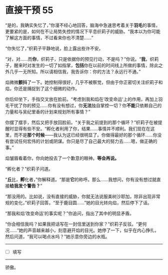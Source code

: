 # 直接干预 55

“是的，我确实失忆了，”你漫不经心地回答，脑海中急速思考着关于**羽毛**的事情，更要紧的是，如何在不让局势失控的情况下平息织莉子的威胁。“我本以为你可能了解这方面的事情，不过看来你也不清楚……”

“你失忆了，”织莉子平静地说，脸上露出些许不安。

“对，对……而**你**，织莉子，只是依据你的预见行动，不是吗？”你说。“**我**，织莉子，醒来时对发生的一切了如指掌，**包括**你在以前的时间线上所做的事情，除此之外几乎一无所知。所以请相信我，我告诉你：你的方法？永远行不通。”

焰微微**颤抖**了一下。她控制得很好，几乎不被察觉，但由于你正密切关注织莉子和焰，你还是捕捉到了这个细微的动作。

你后仰坐下，手指交叉放在脸前。“考虑到我和焰在‘改变命运’上的作用，再加上羽毛干扰了你的预见……你有没有想过，你**无法**独自掌控一切？你**不能**只依赖自己的力量和与吴纪里香的计划来规划所有事情？”

你摆了摆手，然后又把手放回脸前。“关于我之前提到的那个循环？”织莉子在被提醒时显得有些不安。“孵化者利用了你，结果……事情并不顺利。我们现在在这里，而不是**那个时候**——我认为这已经很明显了。你做得最好的那个循环……你没有尝试任何宏伟的计划或阴谋。你只是尽了自己最大的努力去……嗯，做正确的事。”

焰皱眉看着你，你向她投去了一个歉意的眼神。**等会再说。**

“孵化者？”织莉子问道。

“**丘**比，**孵**化者，”你解释道。“那是**它**的称呼。那么……我想问，你有没有想过就直接**给我发个警告？**”

“那没用的。比如说，没有直接的威胁，你就无法说服美树沙耶加，除非出现非常规的变化，”织莉子回答。“至于鹿目圆……”她的目光转向焰，然后停下了话。

“那我和焰‘改变命运’的事实呢？”你追问，指出了其中的明显矛盾。

“你会相信我吗？如果我把话写在一封信里送到你家？”织莉子反驳。“更何况……”她的声音越来越小，刻意避开焰的目光。她停了一下，似乎在内心挣扎，然后问道，“我可以喝点水吗？”她示意你旁边的水瓶。

---

- [ ] 填写

---

骄傲。
